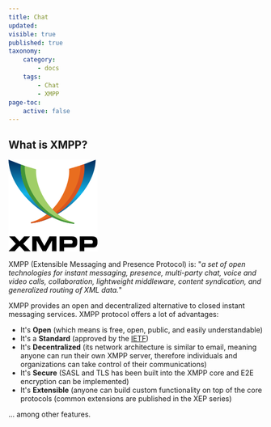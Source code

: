 ```yaml
---
title: Chat
updated:
visible: true
published: true
taxonomy:
    category:
        - docs
    tags:
        - Chat
        - XMPP
page-toc:
    active: false
---
```


## What is XMPP?

![](en/xmpp_logo.png)

XMPP (Extensible Messaging and Presence Protocol) is: "*a set of open technologies for instant messaging, presence, multi-party chat, voice and video calls, collaboration, lightweight middleware, content syndication, and generalized routing of XML data.*"

XMPP provides an open and decentralized alternative to closed instant messaging services. XMPP protocol offers a lot of advantages:

* It's **Open** (which means is free, open, public, and easily understandable)
* It's a **Standard** (approved by the [IETF](http://www.ietf.org/))
* It's **Decentralized** (its network architecture is similar to email, meaning anyone can run their own XMPP server, therefore individuals and organizations can take control of their communications)
* It's **Secure** (SASL and TLS has been built into the XMPP core and E2E encryption can be implemented)
* It's **Extensible** (anyone can build custom functionality on top of the core protocols (common extensions are published in the XEP series)

... among other features.
